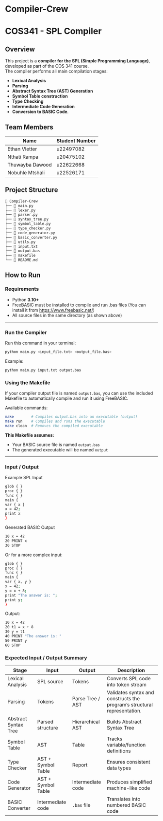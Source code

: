 # Compiler-Crew

# COS341 - SPL Compiler

## Overview

This project is a **compiler for the SPL (Simple Programming Language)**, developed as part of the COS 341 course.  
The compiler performs all main compilation stages:

- **Lexical Analysis**
- **Parsing**
- **Abstract Syntax Tree (AST) Generation**
- **Symbol Table construction**
- **Type Checking**
- **Intermediate Code Generation**
- **Conversion to BASIC Code**.

## Team Members

| Name            | Student Number |
| --------------- | -------------- |
| Ethan Vletter   | u22497082      |
| Nthati Rampa    | u20475102      |
| Thuwayba Dawood | u22622668      |
| Nobuhle Mtshali | u22526171      |

## Project Structure

```bash
📁 Compiler-Crew
├── 📜 main.py
├── 📜 lexer.py
├── 📜 parser.py
├── 📜 syntax_tree.py
├── 📜 symbol_table.py
├── 📜 type_checker.py
├── 📜 code_generator.py
├── 📜 basic_converter.py
├── 📜 utils.py
├── 📄 input.txt
├── 📄 output.bas
├── 📜 makefile
└── 📘 README.md
```

## How to Run

### **Requirements**

- Python **3.10+**
- FreeBASIC must be installed to compile and run .bas files (You can install it from https://www.freebasic.net/)
- All source files in the same directory (as shown above)

---

### **Run the Compiler**

Run this command in your terminal:

```bash
python main.py <input_file.txt> <output_file.bas>
```

Example:

```bash
python main.py input.txt output.bas
```

### **Using the Makefile**

If your compiler output file is named `output.bas`, you can use the included Makefile to automatically compile and run it using FreeBASIC.

Available commands:

```bash
make        # Compiles output.bas into an executable (output)
make run    # Compiles and runs the executable
make clean  # Removes the compiled executable
```

**This Makefile assumes:**

- Your BASIC source file is named `output.bas`
- The generated executable will be named `output`

---

### **Input / Output**

Example SPL Input

```bash
glob { }
proc { }
func { }
main {
var { x }
x = 42;
print x
}
```

Generated BASIC Output

```bash
10 x = 42
20 PRINT x
30 STOP
```

Or for a more complex input:

```bash
glob { }
proc { }
func { }
main {
var { x, y }
x = 42;
y = x + 8;
print "The answer is: ";
print y;
}
```

Output:

```bash
10 x = 42
20 t1 = x + 8
30 y = t1
40 PRINT "The answer is: "
50 PRINT y
60 STOP
```

### Expected Input / Output Summary

| Stage                | Input              | Output            | Description                                                              |
| -------------------- | ------------------ | ----------------- | ------------------------------------------------------------------------ |
| Lexical Analysis     | SPL source         | Tokens            | Converts SPL code into token stream                                      |
| Parsing              | Tokens             | Parse Tree / AST  | Validates syntax and constructs the program’s structural representation. |
| Abstract Syntax Tree | Parsed structure   | Hierarchical AST  | Builds Abstract Syntax Tree                                              |
| Symbol Table         | AST                | Table             | Tracks variable/function definitions                                     |
| Type Checker         | AST + Symbol Table | Report            | Ensures consistent data types                                            |
| Code Generator       | AST + Symbol Table | Intermediate code | Produces simplified machine-like code                                    |
| BASIC Converter      | Intermediate code  | `.bas` file       | Translates into numbered BASIC code                                      |
